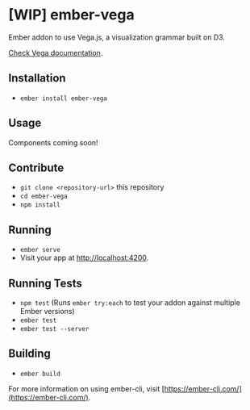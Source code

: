# [WIP] ember-vega

Ember addon to use Vega.js, a visualization grammar built on D3.

[Check Vega documentation](https://github.com/vega/vega/wiki/Documentation).

## Installation

* `ember install ember-vega`

## Usage

Components coming soon!

## Contribute

* `git clone <repository-url>` this repository
* `cd ember-vega`
* `npm install`

## Running

* `ember serve`
* Visit your app at [http://localhost:4200](http://localhost:4200).

## Running Tests

* `npm test` (Runs `ember try:each` to test your addon against multiple Ember versions)
* `ember test`
* `ember test --server`

## Building

* `ember build`

For more information on using ember-cli, visit [https://ember-cli.com/](https://ember-cli.com/).
